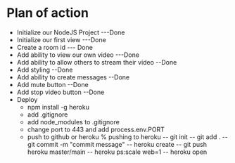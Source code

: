 # Plan of action

- Initialize our NodeJS Project ---Done
- Initialize our first view ---Done
- Create a room id --- Done
- Add ability to view our own video ---Done
- Add ability to allow others to stream their video  --Done
- Add styling --Done
- Add ability to create messages --Done
- Add mute button --Done
- Add stop video button --Done
- Deploy
    * npm install -g heroku
    * add .gitignore
    * add node_modules to .gitignore
    * change port to 443 and add process.env.PORT
    * push to github or heroku
        % pushing to heroku
            -- git init
            -- git add .
            -- git commit -m "commit message"
            -- heroku create
            -- git push heroku master/main
            -- heroku ps:scale web=1
            -- heroku open